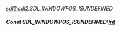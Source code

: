 _[sdl2](../../modules/sdl2/sdl2-module.md):[sdl2](../../modules/sdl2/sdl2-module.md).SDL\_WINDOWPOS\_ISUNDEFINED_
##### Const SDL\_WINDOWPOS\_ISUNDEFINED:[Int](../../modules/wonkey/wonkey-types-int.md)

